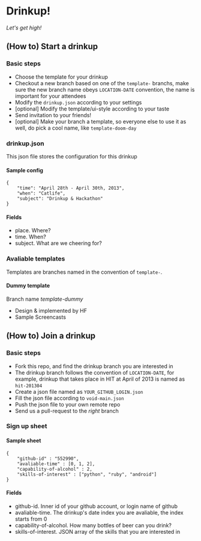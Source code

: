 # Drinkup!
*Let's get high!*

## (How to) Start a drinkup
### Basic steps
- Choose the template for your drinkup
- Checkout a new branch based on one of the ```template-``` branchs, make sure the new branch name obeys ```LOCATION-DATE``` convention, the name is important for your attendees
- Modify the ```drinkup.json``` according to your settings
- [optional] Modify the template/ui-style according to your taste
- Send invitation to your friends!
- [optional] Make your branch a template, so everyone else to use it as well, do pick a cool name, like ```template-doom-day```

### drinkup.json
This json file stores the configuration for this drinkup

#### Sample config
    {
        "time": "April 28th - April 30th, 2013",
        "when": "Catlife",
        "subject": "Drinkup & Hackathon"
    }

#### Fields
- place. Where?
- time. When?
- subject. What are we cheering for?


### Avaliable templates
Templates are branches named in the convention of ```template-```.

#### Dummy template
Branch name *template-dummy*

- Design & implemented by HF
- Sample Screencasts


## (How to) Join a drinkup
### Basic steps
- Fork this repo, and find the drinkup branch you are interested in
- The drinkup branch follows the convention of ```LOCATION-DATE```, for example, drinkup that takes place in HIT at April of 2013 is named as ```hit-201304```
- Create a json file named as ```YOUR_GITHUB_LOGIN.json```
- Fill the json file according to ```void-main.json```
- Push the json file to your own remote repo
- Send us a pull-request to the *right* branch

### Sign up sheet
#### Sample sheet

    {
        "github-id" : "552990",
        "avaliable-time" : [0, 1, 2],
        "capability-of-alcohol" : 2,
        "skills-of-interest" : ["python", "ruby", "android"]
    }

#### Fields
- github-id. Inner id of your github account, or login name of github
- avaliable-time. The drinkup's date index you are avaliable, the index starts from 0
- capability-of-alcohol. How many bottles of beer can you drink?
- skills-of-interest. JSON array of the skills that you are interested in
